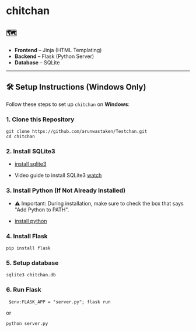 # chitchan

## 🗺️
- **Frontend** – Jinja (HTML Templating)
- **Backend** – Flask (Python Server)
- **Database** – SQLite

---

## 🛠️ Setup Instructions (Windows Only)

Follow these steps to set up `chitchan` on **Windows**:

### 1. Clone this Repository

```
git clone https://github.com/arunwastaken/Testchan.git
cd chitchan
```
### 2. Install SQLite3 

* [install sqlite3](https://www.sqlite.org/download.html)

* Video guide to install SQLite3 [watch](https://youtu.be/L3FwRRx6bqo?si=JuPtQyfMNHSPop4q)

### 3. Install Python (If Not Already Installed) 

* ⚠️ Important: During installation, make sure to check the box that says "Add Python to PATH".

* [install python](https://www.python.org/downloads/windows/)

### 4. Install Flask
```
pip install flask
```

### 5. Setup database
```
sqlite3 chitchan.db
```

### 6. Run Flask

```
 $env:FLASK_APP = "server.py"; flask run
 ```

 or

 ```
 python server.py
```


